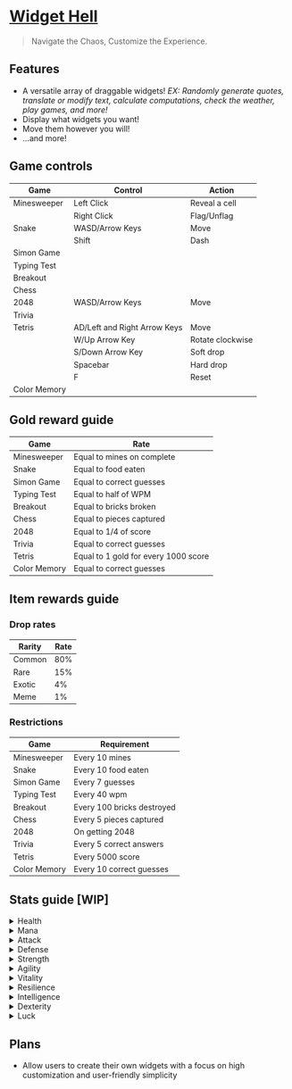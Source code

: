 # [**Widget Hell**](https://widget-hell.vercel.app/)
> Navigate the Chaos, Customize the Experience.

## **Features**
- A versatile array of draggable widgets! _EX: Randomly generate quotes, translate or modify text, calculate computations, check the weather, play games, and more!_
- Display what widgets you want!
- Move them however you will!
- ...and more!

## **Game controls**
| Game | Control | Action |
| --- | --- | --- |
| Minesweeper | Left Click | Reveal a cell |
| | Right Click | Flag/Unflag |
| Snake | WASD/Arrow Keys | Move |
| | Shift | Dash |
| Simon Game | | |
| Typing Test | | |
| Breakout | | |
| Chess | | |
| 2048 | WASD/Arrow Keys | Move |
| Trivia | | |
| Tetris | AD/Left and Right Arrow Keys | Move |
| | W/Up Arrow Key | Rotate clockwise |
| | S/Down Arrow Key | Soft drop |
| | Spacebar | Hard drop |
| | F | Reset |
| Color Memory | | |

## **Gold reward guide**
| Game | Rate |
| --- | --- |
| Minesweeper | Equal to mines on complete |
| Snake | Equal to food eaten |
| Simon Game | Equal to correct guesses |
| Typing Test | Equal to half of WPM |
| Breakout | Equal to bricks broken |
| Chess | Equal to pieces captured |
| 2048 | Equal to 1/4 of score |
| Trivia | Equal to correct guesses |
| Tetris | Equal to 1 gold for every 1000 score |
| Color Memory | Equal to correct guesses |

## **Item rewards guide**
### Drop rates
| Rarity | Rate |
| --- | --- |
| Common | 80% |
| Rare | 15% |
| Exotic | 4% |
| Meme | 1% |

### Restrictions
| Game | Requirement |
| --- | --- |
| Minesweeper | Every 10 mines |
| Snake | Every 10 food eaten |
| Simon Game | Every 7 guesses |
| Typing Test | Every 40 wpm |
| Breakout | Every 100 bricks destroyed |
| Chess | Every 5 pieces captured |
| 2048 | On getting 2048 |
| Trivia | Every 5 correct answers |
| Tetris | Every 5000 score |
| Color Memory | Every 10 correct guesses |

## **Stats guide [WIP]**
<details>
    <summary>Health</summary>

Health rounds down.
| Heart | Hits |
| --- | --- |
| ![heart 1](https://raw.githubusercontent.com/KyleBuii/Widget-Hell/main/public/images/hearts/heart1.png) | 1 |
| ![heart 2](https://raw.githubusercontent.com/KyleBuii/Widget-Hell/main/public/images/hearts/heart2.png) | 5 |
| ![heart 3](https://raw.githubusercontent.com/KyleBuii/Widget-Hell/main/public/images/hearts/heart3.png) | 10 |
| ![heart 4](https://raw.githubusercontent.com/KyleBuii/Widget-Hell/main/public/images/hearts/heart4.png) | 15 |
| ![heart 5](https://raw.githubusercontent.com/KyleBuii/Widget-Hell/main/public/images/hearts/heart5.png) | 20|
| ![heart 6](https://raw.githubusercontent.com/KyleBuii/Widget-Hell/main/public/images/hearts/heart6.png) | 25 |
| ![heart 7](https://raw.githubusercontent.com/KyleBuii/Widget-Hell/main/public/images/hearts/heart7.png) | 30 |
| ![heart 8](https://raw.githubusercontent.com/KyleBuii/Widget-Hell/main/public/images/hearts/heart8.png) | 35 |
| ![heart 9](https://raw.githubusercontent.com/KyleBuii/Widget-Hell/main/public/images/hearts/heart9.png) | 40 |
| ![heart 10](https://raw.githubusercontent.com/KyleBuii/Widget-Hell/main/public/images/hearts/heart10.png) | 45 |
| ![heart 11](https://raw.githubusercontent.com/KyleBuii/Widget-Hell/main/public/images/hearts/heart11.png) | 50 |
| ![heart 12](https://raw.githubusercontent.com/KyleBuii/Widget-Hell/main/public/images/hearts/heart12.png) | 55 |
| ![heart 13](https://raw.githubusercontent.com/KyleBuii/Widget-Hell/main/public/images/hearts/heart13.png) | 60 |

| Game |  |
| --- | --- |
| Minesweeper | Allows tanking a mine for every 10 |
| Snake | Allows tanking the wall for every 10 |
| Simon Game | Allows surviving an incorrect guess for every 10 |
| Typing Test | N/A |
| Breakout | Allows the ball to bounce off the bottom for every 10 |
| Chess | N/A |
| 2048 | N/A |
| Trivia | Allows a wrong guess for every 10 |
| Tetris | N/A |
| Color Memory | N/A |
</details>
<details>
    <summary>Mana</summary>

| Game | Requirement |
| --- | --- |
| Minesweeper | N/A |
| Snake | N/A |
| Simon Game | N/A |
| Typing Test | N/A |
| Breakout | N/A |
| Chess | N/A |
| 2048 | N/A |
| Trivia | N/A |
| Tetris | N/A |
| Color Memory | N/A |
</details>
<details>
    <summary>Attack</summary>

| Game | Requirement |
| --- | --- |
| Minesweeper | N/A |
| Snake | N/A |
| Simon Game | N/A |
| Typing Test | N/A |
| Breakout | N/A |
| Chess | N/A |
| 2048 | N/A |
| Trivia | N/A |
| Tetris | N/A |
| Color Memory | N/A |
</details>
<details>
    <summary>Defense</summary>

| Game | Requirement |
| --- | --- |
| Minesweeper | N/A |
| Snake | N/A |
| Simon Game | N/A |
| Typing Test | N/A |
| Breakout | N/A |
| Chess | N/A |
| 2048 | N/A |
| Trivia | N/A |
| Tetris | N/A |
| Color Memory | N/A |
</details>
<details>
    <summary>Strength</summary>

| Game | Requirement |
| --- | --- |
| Minesweeper | N/A |
| Snake | N/A |
| Simon Game | N/A |
| Typing Test | N/A |
| Breakout | N/A |
| Chess | N/A |
| 2048 | N/A |
| Trivia | N/A |
| Tetris | N/A |
| Color Memory | N/A |
</details>
<details>
    <summary>Agility</summary>

| Game | Requirement |
| --- | --- |
| Minesweeper | N/A |
| Snake | N/A |
| Simon Game | N/A |
| Typing Test | N/A |
| Breakout | N/A |
| Chess | N/A |
| 2048 | N/A |
| Trivia | N/A |
| Tetris | N/A |
| Color Memory | N/A |
</details>
<details>
    <summary>Vitality</summary>

| Game | Requirement |
| --- | --- |
| Minesweeper | N/A |
| Snake | N/A |
| Simon Game | N/A |
| Typing Test | N/A |
| Breakout | N/A |
| Chess | N/A |
| 2048 | N/A |
| Trivia | N/A |
| Tetris | N/A |
| Color Memory | N/A |
</details>
<details>
    <summary>Resilience</summary>

| Game | Requirement |
| --- | --- |
| Minesweeper | N/A |
| Snake | N/A |
| Simon Game | N/A |
| Typing Test | N/A |
| Breakout | N/A |
| Chess | N/A |
| 2048 | N/A |
| Trivia | N/A |
| Tetris | N/A |
| Color Memory | N/A |
</details>
<details>
    <summary>Intelligence</summary>

| Game | Requirement |
| --- | --- |
| Minesweeper | N/A |
| Snake | N/A |
| Simon Game | N/A |
| Typing Test | N/A |
| Breakout | N/A |
| Chess | N/A |
| 2048 | N/A |
| Trivia | N/A |
| Tetris | N/A |
| Color Memory | N/A |
</details>
<details>
    <summary>Dexterity</summary>

| Game | Requirement |
| --- | --- |
| Minesweeper | N/A |
| Snake | N/A |
| Simon Game | N/A |
| Typing Test | N/A |
| Breakout | N/A |
| Chess | N/A |
| 2048 | N/A |
| Trivia | N/A |
| Tetris | N/A |
| Color Memory | N/A |
</details>
<details>
    <summary>Luck</summary>

| Game | Requirement |
| --- | --- |
| Minesweeper | N/A |
| Snake | N/A |
| Simon Game | N/A |
| Typing Test | N/A |
| Breakout | N/A |
| Chess | N/A |
| 2048 | N/A |
| Tetris | N/A |
| Color Memory | N/A |
</details>

## **Plans**
- Allow users to create their own widgets with a focus on high customization and user-friendly simplicity